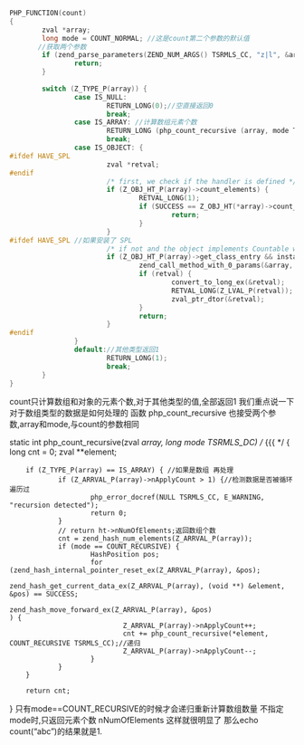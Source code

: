 ```c
PHP_FUNCTION(count)
{
        zval *array;
        long mode = COUNT_NORMAL; //这是count第二个参数的默认值
       //获取两个参数
        if (zend_parse_parameters(ZEND_NUM_ARGS() TSRMLS_CC, "z|l", &array, &mode) == FAILURE) {
                return;
        }    
 
        switch (Z_TYPE_P(array)) {
                case IS_NULL:
                        RETURN_LONG(0);//空直接返回0
                        break;
                case IS_ARRAY: //计算数组元素个数
                        RETURN_LONG (php_count_recursive (array, mode TSRMLS_CC));
                        break;
                case IS_OBJECT: {
#ifdef HAVE_SPL
                        zval *retval;
#endif
                        /* first, we check if the handler is defined */
                        if (Z_OBJ_HT_P(array)->count_elements) {
                                RETVAL_LONG(1);
                                if (SUCCESS == Z_OBJ_HT(*array)->count_elements(array, &Z_LVAL_P(return_value) TSRMLS_CC)) {
                                        return;
                                }
                        }
#ifdef HAVE_SPL //如果安装了 SPL
                        /* if not and the object implements Countable we call its count() method */
                        if (Z_OBJ_HT_P(array)->get_class_entry && instanceof_function(Z_OBJCE_P(array), spl_ce_Countable TSRMLS_CC)) {
                                zend_call_method_with_0_params(&array, NULL, NULL, "count", &retval);
                                if (retval) {
                                        convert_to_long_ex(&retval);
                                        RETVAL_LONG(Z_LVAL_P(retval));
                                        zval_ptr_dtor(&retval);
                                }
                                return;
                        }
#endif
                }
                default://其他类型返回1
                        RETURN_LONG(1);
                        break;
        }
}


```




count只计算数组和对象的元素个数,对于其他类型的值,全部返回1
我们重点说一下对于数组类型的数据是如何处理的
函数 php_count_recursive 也接受两个参数,array和mode,与count的参数相同


static int php_count_recursive(zval *array, long mode TSRMLS_DC) /* {{{ */
{
        long cnt = 0;
        zval **element;
 
        if (Z_TYPE_P(array) == IS_ARRAY) { //如果是数组 再处理
                if (Z_ARRVAL_P(array)->nApplyCount > 1) {//检测数据是否被循环遍历过
                        php_error_docref(NULL TSRMLS_CC, E_WARNING, "recursion detected");
                        return 0;
                }
                // return ht->nNumOfElements;返回数组个数
                cnt = zend_hash_num_elements(Z_ARRVAL_P(array));
                if (mode == COUNT_RECURSIVE) {
                        HashPosition pos;
                        for (zend_hash_internal_pointer_reset_ex(Z_ARRVAL_P(array), &pos);
                                zend_hash_get_current_data_ex(Z_ARRVAL_P(array), (void **) &element, &pos) == SUCCESS;
                                zend_hash_move_forward_ex(Z_ARRVAL_P(array), &pos)                        ) {
                                Z_ARRVAL_P(array)->nApplyCount++;
                                cnt += php_count_recursive(*element, COUNT_RECURSIVE TSRMLS_CC);//递归
                                Z_ARRVAL_P(array)->nApplyCount--;
                        }
                }
        }               
 
        return cnt;
}
只有mode==COUNT_RECURSIVE的时候才会递归重新计算数组数量
不指定mode时,只返回元素个数 nNumOfElements
这样就很明显了
那么echo count(“abc”)的结果就是1.